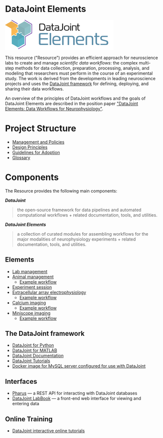 # DataJoint Elements

![Logo](https://github.com/datajoint/datajoint.org/blob/main/static/images/elements-logo.png)

This resource ("Resource") provides an efficient approach for neuroscience labs to create and manage _scientific data workflows_: the complex multi-step methods for data collection, preparation, processing, analysis, and modeling that researchers must perform in the course of an experimental study. The work is derived from the developments in leading neuroscience projects and uses the [DataJoint framework](https://datajoint.org) for defining, deploying, and sharing their data workflows.

An overview of the principles of DataJoint workflows and the goals of DataJoint Elements are described in the position paper ["DataJoint Elements: Data Workflows for Neurophysiology"](https://www.biorxiv.org/content/10.1101/2021.03.30.437358v2).

# Project Structure

- [Management and Policies](management/plan.md)
- [Design Principles](design-principles.md)
- [Guidelines for Adoption](adopt.md)
- [Glossary](glossary.md)

# Components

The Resource provides the following main components:

**_DataJoint_**

> the open-source framework for data pipelines and automated computational
> workflows + related documentation, tools, and utilities.

**_DataJoint Elements_**

> a collection of curated modules for assembling workflows for the major
> modalities of neurophysiology experiments + related documentation, tools, and
> utilities.

## Elements

- [Lab management](https://github.com/datajoint/element-lab)
- [Animal management](https://github.com/datajoint/element-animal)
  - [Example workflow](https://github.com/datajoint/workflow-animal)
- [Experiment session](https://github.com/datajoint/element-session)
- [Extracellular array electrophysiology](https://github.com/datajoint/element-array-ephys)
  - [Example workflow](https://github.com/datajoint/workflow-array-ephys)
- [Calcium imaging](https://github.com/datajoint/element-calcium-imaging)
  - [Example workflow](https://github.com/datajoint/workflow-calcium-imaging)
- [Miniscope imaging](https://github.com/datajoint/element-miniscope)
  - [Example workflow](https://github.com/datajoint/workflow-miniscope)

## The DataJoint framework

- [DataJoint for Python](https://github.com/datajoint/datajoint-python)
- [DataJoint for MATLAB](https://github.com/datajoint/datajoint-matlab)
- [DataJoint Documentation](https://docs.datajoint.org)
- [DataJoint Tutorials](https://tutorials.datajoint.io)
- [Docker image for MySQL server configured for use with DataJoint](https://github.com/datajoint/mysql-docker)

## Interfaces

- [Pharus](https://github.com/datajoint/pharus) — a REST API for interacting with DataJoint databases
- [DataJoint LabBook](https://github.com/datajoint/datajoint-labbook) — a front-end web interface for viewing and entering data

## Online Training

- [DataJoint interactive online tutorials](https://playground.datajoint.io)
